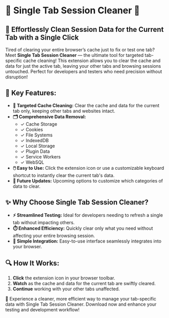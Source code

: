 # 🌟 Single Tab Session Cleaner 🌟

## 🚀 Effortlessly Clean Session Data for the Current Tab with a Single Click

Tired of clearing your entire browser’s cache just to fix or test one tab? Meet **Single Tab Session Cleaner** — the ultimate tool for targeted tab-specific cache cleaning! This extension allows you to clear the cache and data for just the active tab, leaving your other tabs and browsing sessions untouched. Perfect for developers and testers who need precision without disruption!

## 🔧 Key Features:

- **🎯 Targeted Cache Cleaning:** Clear the cache and data for the current tab only, keeping other tabs and websites intact.
- **🗂️ Comprehensive Data Removal:**
  - ✓ Cache Storage
  - ✓ Cookies
  - ✓ File Systems
  - ✓ IndexedDB
  - ✓ Local Storage
  - ✓ Plugin Data
  - ✓ Service Workers
  - ✓ WebSQL
- **🖱️ Easy to Use:** Click the extension icon or use a customizable keyboard shortcut to instantly clear the current tab's data.
- **🔮 Future Updates:** Upcoming options to customize which categories of data to clear.

## ✨ Why Choose Single Tab Session Cleaner?

- **⚡ Streamlined Testing:** Ideal for developers needing to refresh a single tab without impacting others.
- **⏱️ Enhanced Efficiency:** Quickly clear only what you need without affecting your entire browsing session.
- **🔄 Simple Integration:** Easy-to-use interface seamlessly integrates into your browser.

## 🔍 How It Works:

1. **Click** the extension icon in your browser toolbar.
2. **Watch** as the cache and data for the current tab are swiftly cleared.
3. **Continue** working with your other tabs unaffected.

💬 Experience a cleaner, more efficient way to manage your tab-specific data with Single Tab Session Cleaner. Download now and enhance your testing and development workflow!
